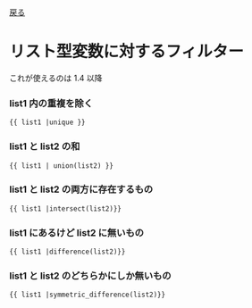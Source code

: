 [戻る](ansible-note)

# リスト型変数に対するフィルター

これが使えるのは 1.4 以降

### list1 内の重複を除く
```
{{ list1 |unique }}
```

### list1 と list2 の和
```
{{ list1 | union(list2) }}
```

### list1 と list2 の両方に存在するもの
```
{{ list1 |intersect(list2)}}
```

### list1 にあるけど list2 に無いもの
```
{{ list1 |difference(list2)}}
```

### list1 と list2 のどちらかにしか無いもの
```
{{ list1 |symmetric_difference(list2)}}
```

